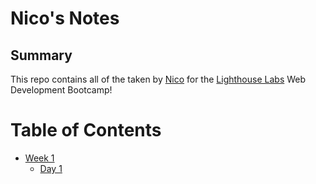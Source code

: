 # Nico's Notes

## Summary
This repo contains all of the taken by [Nico](https://github.com/nicoayamen) for the [Lighthouse Labs](https://www.lighthouselabs.ca/) Web Development
Bootcamp!

# Table of Contents
* [Week 1](/Week_1/)
  * [Day 1](/Week_1/Day_1/)